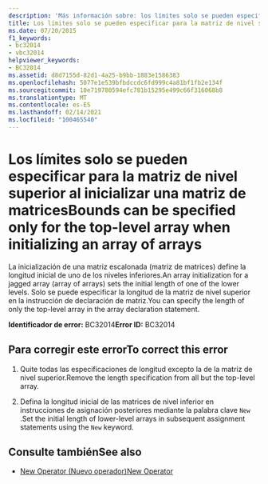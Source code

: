 ```yaml
---
description: 'Más información sobre: los límites solo se pueden especificar para la matriz de nivel superior al inicializar una matriz de matrices'
title: Los límites solo se pueden especificar para la matriz de nivel superior al inicializar una matriz de matrices
ms.date: 07/20/2015
f1_keywords:
- bc32014
- vbc32014
helpviewer_keywords:
- BC32014
ms.assetid: d8d7155d-82d1-4a25-b9bb-1883e1586383
ms.openlocfilehash: 5077e1e539bfbdccdc6fd999c4a81bf1fb2e134f
ms.sourcegitcommit: 10e719780594efc781b15295e499c66f316068b8
ms.translationtype: MT
ms.contentlocale: es-ES
ms.lasthandoff: 02/14/2021
ms.locfileid: "100465540"
---
```

# <a name="bounds-can-be-specified-only-for-the-top-level-array-when-initializing-an-array-of-arrays"></a><span data-ttu-id="4defc-103">Los límites solo se pueden especificar para la matriz de nivel superior al inicializar una matriz de matrices</span><span class="sxs-lookup"><span data-stu-id="4defc-103">Bounds can be specified only for the top-level array when initializing an array of arrays</span></span>

<span data-ttu-id="4defc-104">La inicialización de una matriz escalonada (matriz de matrices) define la longitud inicial de uno de los niveles inferiores.</span><span class="sxs-lookup"><span data-stu-id="4defc-104">An array initialization for a jagged array (array of arrays) sets the initial length of one of the lower levels.</span></span> <span data-ttu-id="4defc-105">Solo se puede especificar la longitud de la matriz de nivel superior en la instrucción de declaración de matriz.</span><span class="sxs-lookup"><span data-stu-id="4defc-105">You can specify the length of only the top-level array in the array declaration statement.</span></span>  
  
 <span data-ttu-id="4defc-106">**Identificador de error:** BC32014</span><span class="sxs-lookup"><span data-stu-id="4defc-106">**Error ID:** BC32014</span></span>  
  
## <a name="to-correct-this-error"></a><span data-ttu-id="4defc-107">Para corregir este error</span><span class="sxs-lookup"><span data-stu-id="4defc-107">To correct this error</span></span>  
  
1. <span data-ttu-id="4defc-108">Quite todas las especificaciones de longitud excepto la de la matriz de nivel superior.</span><span class="sxs-lookup"><span data-stu-id="4defc-108">Remove the length specification from all but the top-level array.</span></span>  
  
2. <span data-ttu-id="4defc-109">Defina la longitud inicial de las matrices de nivel inferior en instrucciones de asignación posteriores mediante la palabra clave `New` .</span><span class="sxs-lookup"><span data-stu-id="4defc-109">Set the initial length of lower-level arrays in subsequent assignment statements using the `New` keyword.</span></span>  
  
## <a name="see-also"></a><span data-ttu-id="4defc-110">Consulte también</span><span class="sxs-lookup"><span data-stu-id="4defc-110">See also</span></span>

- [<span data-ttu-id="4defc-111">New Operator (Nuevo operador)</span><span class="sxs-lookup"><span data-stu-id="4defc-111">New Operator</span></span>](../language-reference/operators/new-operator.md)
